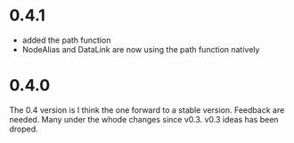 # 0.4.1
- added the path function 
- NodeAlias and DataLink are now using the path function natively  

# 0.4.0

The 0.4 version is I think the one forward to a stable version. Feedback are needed. 
Many under the whode changes since v0.3. v0.3 ideas has been droped. 
